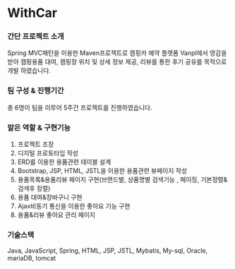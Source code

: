 # WithCar

### 간단 프로젝트 소개

Spring MVC패턴을 이용한 Maven프로젝트로 캠핑카 예약 플랫폼 Vanpl에서 영감을 받아 캠핑용품 대여, 캠핑장 위치 및 상세 정보 제공, 리뷰를 통한 후기 공유를 목적으로 개발 하였습니다.

### 팀 구성 & 진행기간
총 6명이 팀을 이루어 5주간 프로젝트를 진행하였습니다.

### 맡은 역할 & 구현기능
1. 프로젝트 조장
2. 디지털 프로토타입 작성
3. ERD를 이용한 용품관련 테이블 설계
4. Bootstrap, JSP, HTML, JSTL을 이용한 용품관련 뷰페이지 작성
5. 용품목록&용품리뷰 페이지 구현(브랜드별, 상품명별 검색기능 , 페이징, 기본정렬&검색후 정렬)
6. 용품 대여&장바구니 구현
7. Ajax비동기 통신을 이용한 좋아요 기능 구현
8. 용품&리뷰 좋아요 관리 페이지 

### 기술스택
Java, JavaScript, Spring, HTML, JSP, JSTL, Mybatis, My-sql, Oracle, mariaDB, tomcat
